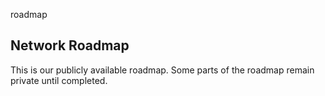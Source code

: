 roadmap

## Network Roadmap

This is our publicly available roadmap. Some parts of the roadmap remain private until completed.
